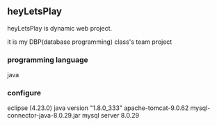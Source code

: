 ## heyLetsPlay

heyLetsPlay is dynamic web project.

it is my DBP(database programming) class's team project


### programming language
java

### configure
eclipse (4.23.0)
java version "1.8.0_333"
apache-tomcat-9.0.62
mysql-connector-java-8.0.29.jar
mysql server 8.0.29
